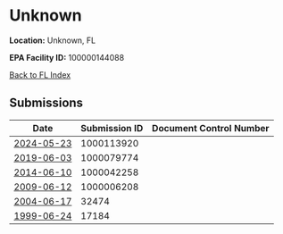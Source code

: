 # Unknown

**Location:** Unknown, FL

**EPA Facility ID:** 100000144088

[Back to FL Index](../../index.md)

## Submissions

| Date | Submission ID | Document Control Number |
|------|--------------|-------------------------|
| [2024-05-23](submissions/1000113920.md) | 1000113920 |  |
| [2019-06-03](submissions/1000079774.md) | 1000079774 |  |
| [2014-06-10](submissions/1000042258.md) | 1000042258 |  |
| [2009-06-12](submissions/1000006208.md) | 1000006208 |  |
| [2004-06-17](submissions/32474.md) | 32474 |  |
| [1999-06-24](submissions/17184.md) | 17184 |  |
